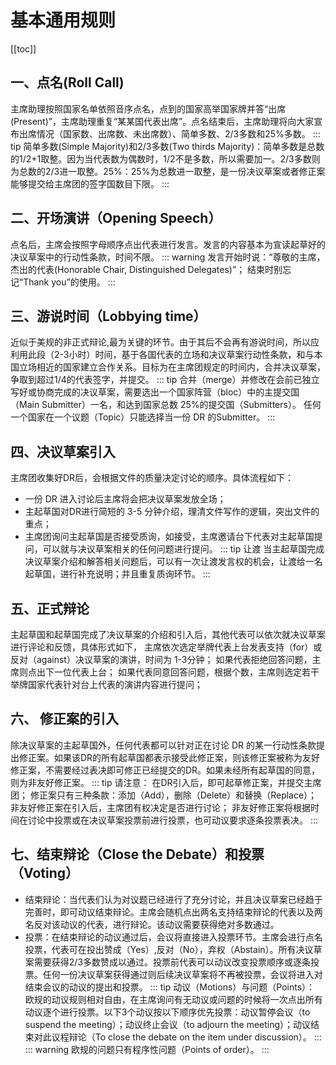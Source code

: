 # 基本通用规则
 [[toc]]


## 一、点名(Roll Call)
主席助理按照国家名单依照音序点名，点到的国家高举国家牌并答“出席(Present)”，主席助理重复“某某国代表出席”。点名结束后，主席助理将向大家宣布出席情况（国家数、出席数、未出席数）、简单多数、2/3多数和25%多数。
::: tip
简单多数(Simple Majority)和2/3多数(Two thirds Majority)：简单多数是总数的1/2+1取整。因为当代表数为偶数时，1/2不是多数，所以需要加一。2/3多数则为总数的2/3进一取整。25%：25%为总数进一取整，是一份决议草案或者修正案能够提交给主席团的签字国数目下限。 
:::
## 二、开场演讲（Opening Speech）
点名后，主席会按照字母顺序点出代表进行发言。发言的内容基本为宣读起草好的决议草案中的行动性条款，时间不限。
::: warning 
发言开始时说：“尊敬的主席，杰出的代表(Honorable Chair, Distinguished Delegates)”；
结束时别忘记“Thank you”的使用。
:::
## 三、游说时间（Lobbying time）
近似于美规的非正式辩论,最为关键的环节。由于其后不会再有游说时间，所以应利用此段（2-3小时）时间，基于各国代表的立场和决议草案行动性条款，和与本国立场相近的国家建立合作关系。目标为在主席团规定的时间内，合并决议草案，争取到超过1/4的代表签字，并提交。
::: tip
合并（merge）并修改在会前已独立写好或协商完成的决议草案，需要选出一个国家阵营（bloc）中的主提交国（Main Submitter）一名，和达到国家总数 25%的提交国（Submitters）。
任何一个国家在一个议题（Topic）只能选择当一份 DR 的Submitter。
:::
## 四、决议草案引入
主席团收集好DR后，会根据文件的质量决定讨论的顺序。具体流程如下：
- 一份 DR 进入讨论后主席将会把决议草案发放全场；
- 主起草国对DR进行简短的 3-5 分钟介绍，理清文件写作的逻辑，突出文件的重点； 
- 主席团询问主起草国是否接受质询，如接受，主席邀请台下代表对主起草国提问，可以就与决议草案相关的任何问题进行提问。
::: tip 让渡
当主起草国完成决议草案介绍和解答相关问题后，可以有一次让渡发言权的机会，让渡给一名起草国，进行补充说明；并且重复质询环节。
:::

## 五、正式辩论
主起草国和起草国完成了决议草案的介绍和引入后，其他代表可以依次就决议草案进行评论和反馈，具体形式如下，
主席依次选定举牌代表上台发表支持（for）或反对（against）决议草案的演讲，时间为 1-3分钟；
如果代表拒绝回答问题，主席则点出下一位代表上台；
如果代表同意回答问题，根据个数，主席则选定若干举牌国家代表针对台上代表的演讲内容进行提问；
## 六、 修正案的引入
除决议草案的主起草国外，任何代表都可以针对正在讨论 DR 的某一行动性条款提出修正案。如果该DR的所有起草国都表示接受此修正案，则该修正案被称为友好修正案，不需要经过表决即可修正已经提交的DR。如果未经所有起草国的同意，则为非友好修正案。
::: tip 请注意：
在DR引入后，即可起草修正案，并提交主席团；
修正案只有三种条款：添加（Add），删除（Delete）和替换（Replace）；
非友好修正案在引入后，主席团有权决定是否进行讨论；
非友好修正案将根据时间在讨论中投票或在决议草案投票前进行投票，也可动议要求逐条投票表决。
:::

## 七、结束辩论（Close the Debate）和投票（Voting）
- 结束辩论：当代表们认为对议题已经进行了充分讨论，并且决议草案已经趋于完善时，即可动议结束辩论。主席会随机点出两名支持结束辩论的代表以及两名反对该动议的代表，进行辩论。该动议需要获得绝对多数通过。
- 投票：在结束辩论的动议通过后，会议将直接进入投票环节。主席会进行点名投票，代表可在投出赞成（Yes）,反对（No），弃权（Abstain）。所有决议草案需要获得2/3多数赞成以通过。投票前代表可以动议改变投票顺序或逐条投票。任何一份决议草案获得通过则后续决议草案将不再被投票，会议将进入对结束会议的动议的提出和投票。
::: tip 动议（Motions）与问题（Points）：
欧规的动议规则相对自由，在主席询问有无动议或问题的时候将一次点出所有动议逐个进行投票。以下3个动议按以下顺序优先投票：动议暂停会议（to suspend the meeting）；动议终止会议（to adjourn the meeting）；动议结束对此议程辩论（To close the debate on the item under discussion）。
:::
::: warning 
欧规的问题只有程序性问题（Points of order）。
:::
